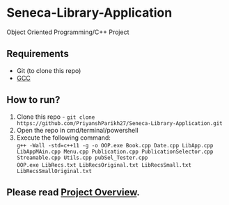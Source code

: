 # Seneca-Library-Application
Object Oriented Programming/C++ Project


## Requirements
- Git (to clone this repo)
- [GCC](https://gcc.gnu.org/)

## How to run?
1. Clone this repo - `git clone https://github.com/PriyanshParikh27/Seneca-Library-Application.git`
2. Open the repo in cmd/terminal/powershell
3. Execute the following command:<br>
`g++ -Wall -std=c++11 -g -o OOP.exe Book.cpp Date.cpp LibApp.cpp LibAppMAin.cpp Menu.cpp Publication.cpp PublicationSelector.cpp Streamable.cpp Utils.cpp pubSel_Tester.cpp`<br>
`OOP.exe LibRecs.txt LibRecsOriginal.txt LibRecsSmall.txt LibRecsSmallOriginal.txt`


## Please read [Project Overview](https://github.com/PriyanshParikh27/Seneca-Library-Application/tree/main/Project%20Overview).
